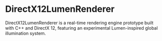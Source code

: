 # DirectX12LumenRenderer
DirectX12LumenRenderer is a real-time rendering engine prototype built with C++ and DirectX 12, featuring an experimental Lumen-inspired global illumination system.
